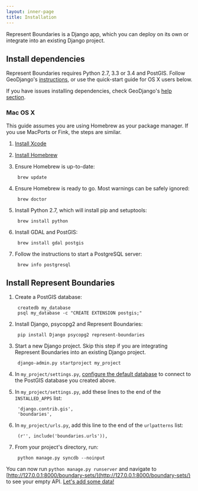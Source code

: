 ```yaml
---
layout: inner-page
title: Installation
---
```


Represent Boundaries is a Django app, which you can deploy on its own or integrate into an existing Django project.

## Install dependencies

Represent Boundaries requires Python 2.7, 3.3 or 3.4 and PostGIS. Follow GeoDjango's [instructions](https://docs.djangoproject.com/en/dev/ref/contrib/gis/install/), or use the quick-start guide for OS X users below.

If you have issues installing dependencies, check GeoDjango's [help section](https://docs.djangoproject.com/en/dev/ref/contrib/gis/install/#troubleshooting).

### Mac OS X

This guide assumes you are using Homebrew as your package manager. If you use MacPorts or Fink, the steps are similar.

1. [Install Xcode](https://itunes.apple.com/us/app/xcode/id497799835)
1. [Install Homebrew](brew.sh#install)
1. Ensure Homebrew is up-to-date:

        brew update

1. Ensure Homebrew is ready to go. Most warnings can be safely ignored:

        brew doctor

1. Install Python 2.7, which will install pip and setuptools:

        brew install python

1. Install GDAL and PostGIS:

        brew install gdal postgis

1. Follow the instructions to start a PostgreSQL server:

        brew info postgresql

## Install Represent Boundaries

1. Create a PostGIS database:

        createdb my_database
        psql my_database -c "CREATE EXTENSION postgis;"

1. Install Django, psycopg2 and Represent Boundaries:

        pip install Django psycopg2 represent-boundaries

1. Start a new Django project. Skip this step if you are integrating Represent Boundaries into an existing Django project.

        django-admin.py startproject my_project

1. In `my_project/settings.py`, [configure the default database](https://docs.djangoproject.com/en/dev/ref/contrib/gis/tutorial/#configure-settings-py) to connect to the PostGIS database you created above.

1. In `my_project/settings.py`, add these lines to the end of the `INSTALLED_APPS` list:

        'django.contrib.gis',
        'boundaries',

1. In `my_project/urls.py`, add this line to the end of the `urlpatterns` list:

        (r'', include('boundaries.urls')),

1. From your project's directory, run:

        python manage.py syncdb --noinput

You can now run `python manage.py runserver` and navigate to [http://127.0.0.1:8000/boundary-sets/](http://127.0.0.1:8000/boundary-sets/) to see your empty API. <a href="{{ site.baseurl }}/docs/import/">Let's add some data!</a>
